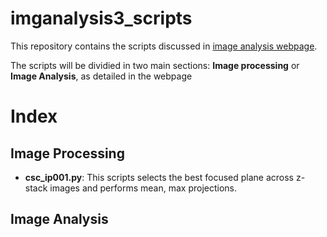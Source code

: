 # imganalysis3_scripts

This repository contains the scripts discussed in [image analysis webpage](https://claudiasc89.github.io/imganalysis3/).

The scripts will be dividied in two main sections: **Image processing** or **Image Analysis**, as detailed in the webpage

# Index
## Image Processing
- **csc_ip001.py**: This scripts selects the best focused plane across z-stack images and performs mean, max projections.

## Image Analysis
